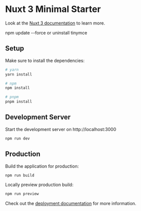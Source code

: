 # Nuxt 3 Minimal Starter

Look at the [Nuxt 3 documentation](https://nuxt.com/docs/getting-started/introduction) to learn more.

npm update --force
or uninstall tinymce


## Setup

Make sure to install the dependencies:

```bash
# yarn
yarn install

# npm
npm install

# pnpm
pnpm install
```

## Development Server

Start the development server on http://localhost:3000

```bash
npm run dev
```

## Production

Build the application for production:

```bash
npm run build
```

Locally preview production build:

```bash
npm run preview
```

Check out the [deployment documentation](https://nuxt.com/docs/getting-started/deployment) for more information.

